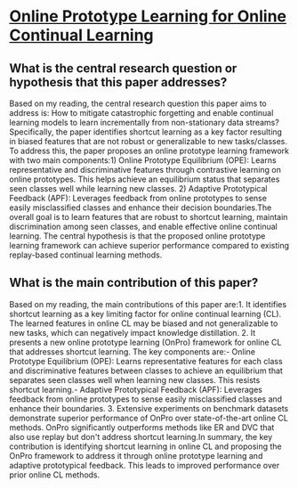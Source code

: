# [Online Prototype Learning for Online Continual Learning](https://arxiv.org/abs/2308.00301)

## What is the central research question or hypothesis that this paper addresses?

Based on my reading, the central research question this paper aims to address is: How to mitigate catastrophic forgetting and enable continual learning models to learn incrementally from non-stationary data streams?Specifically, the paper identifies shortcut learning as a key factor resulting in biased features that are not robust or generalizable to new tasks/classes. To address this, the paper proposes an online prototype learning framework with two main components:1) Online Prototype Equilibrium (OPE): Learns representative and discriminative features through contrastive learning on online prototypes. This helps achieve an equilibrium status that separates seen classes well while learning new classes. 2) Adaptive Prototypical Feedback (APF): Leverages feedback from online prototypes to sense easily misclassified classes and enhance their decision boundaries.The overall goal is to learn features that are robust to shortcut learning, maintain discrimination among seen classes, and enable effective online continual learning. The central hypothesis is that the proposed online prototype learning framework can achieve superior performance compared to existing replay-based continual learning methods.


## What is the main contribution of this paper?

Based on my reading, the main contributions of this paper are:1. It identifies shortcut learning as a key limiting factor for online continual learning (CL). The learned features in online CL may be biased and not generalizable to new tasks, which can negatively impact knowledge distillation. 2. It presents a new online prototype learning (OnPro) framework for online CL that addresses shortcut learning. The key components are:- Online Prototype Equilibrium (OPE): Learns representative features for each class and discriminative features between classes to achieve an equilibrium that separates seen classes well when learning new classes. This resists shortcut learning.- Adaptive Prototypical Feedback (APF): Leverages feedback from online prototypes to sense easily misclassified classes and enhance their boundaries. 3. Extensive experiments on benchmark datasets demonstrate superior performance of OnPro over state-of-the-art online CL methods. OnPro significantly outperforms methods like ER and DVC that also use replay but don't address shortcut learning.In summary, the key contribution is identifying shortcut learning in online CL and proposing the OnPro framework to address it through online prototype learning and adaptive prototypical feedback. This leads to improved performance over prior online CL methods.
